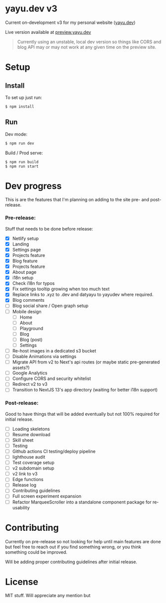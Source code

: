 # yayu.dev v3

Current on-development v3 for my personal website ([yayu.dev](https://yayu.dev))

Live version available at [preview.yayu.dev](https://preview.yayu.dev/)

> Currently using an unstable, local dev version so things like CORS and blog API may or may not work at any given time on the preview site.

# Setup

## Install

To set up just run:

```sh
$ npm install
```

## Run

Dev mode:

```sh
$ npm run dev
```

Build / Prod serve:

```
$ npm run build
$ npm run start
```

# Dev progress

This is are the features that I'm planning on adding to the site pre- and post-release.

### Pre-release:

Stuff that needs to be done before release:

- [x] Netlify setup
- [x] Landing
- [x] Settings page
- [x] Projects feature
- [x] Blog feature
- [x] Projects feature
- [x] About page
- [x] i18n setup
- [x] Check i18n for typos
- [X] Fix settings tooltip growing when too much text
- [X] Replace links to .xyz to .dev and datyayu to yayudev where required.
- [X] Blog comments
- [ ] Blog social share / Open graph setup
- [ ] Mobile design
  - [ ] Home
  - [ ] About
  - [ ] Playground
  - [ ] Blog
  - [ ] Blog (post)
  - [ ] Settings
- [ ] Re-host images in a dedicated s3 bucket
- [ ] Disable Animations via settings
- [ ] Migrate API from v2 to Next's api routes (or maybe static pre-generated assets?)
- [ ] Google Analytics
- [ ] Configure CORS and security whitelist
- [ ] Redirect v2 to v3
- [ ] Transition to NextJS 13's app directory (waiting for better i18n support)

### Post-release:

Good to have things that will be added eventually but not 100% required for initial release.

- [ ] Loading skeletons
- [ ] Resume download
- [ ] Skill sheet
- [ ] Testing
- [ ] Github actions CI testing/deploy pipeline
- [ ] lighthouse audit
- [ ] Test coverage setup
- [ ] v2 subdomain setup
- [ ] v2 link to v3
- [ ] Edge functions
- [ ] Release log
- [ ] Contributing guidelines
- [ ] Full screen experiment expansion
- [ ] Refactor MarqueeScroller into a standalone component package for re-usability

# Contributing

Currently on pre-release so not looking for help until main features are done but feel free to reach out if you find something wrong, or you think something could be improved.

Will be adding proper contributing guidelines after initial release.

# License

MIT stuff. Will appreciate any mention but
